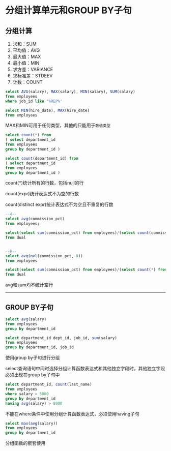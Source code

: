 # **分组计算单元和GROUP BY子句**

## **分组计算**

1. 求和：SUM
2. 平均值：AVG
3. 最大值：MAX
4. 最小值：MIN
5. 求方差：VARIANCE
6. 求标准差：STDEEV
7. 计数：COUNT

```sql
select AVG(salary), MAX(salary), MIN(salary), SUM(salary)
from employees
where job_id like '%REP%'

select MIN(hire_date), MAX(hire_date)
from employees
```

MAX和MIN可用于任何类型，其他的只能用于`数值类型`

```sql
select count(*) from
( select department_id
from employees
group by department_id )

select count(department_id) from
( select department_id
from employees
group by department_id )
```

count(*)统计所有的行数，包括null的行

count(expr)统计表达式不为空的行数

count(distinct expr)统计表达式不为空且不重复的行数

```sql
--A--
select avg(commission_pct)
from employees;

select(select sum(commission_pct) from employees)/(select count(commission_pct) from employees)
from dual


--B--
select avg(nvl(commission_pct, 0))
from employees

select(select sum(commission_pct) from employees)/(select count(*) from employees)
from dual
```

avg和sum均不统计空行
***

## **GROUP BY子句**

```sql
select avg(salary)
from employees
group by department_id

select department_id dept_id, job_id, sum(salary)
from employees
group by department_id, job_id
```

使用group by子句进行分组

select查询语句中同时选择分组计算函数表达式和其他独立字段时，其他独立字段必须出现在group by子句中

```sql
select department_id, count(last_name)
from employees
where salary > 5000
group by department_id
having avg(salary) > 8000
```

不能在where条件中使用分组计算函数表达式，必须使用having子句

```sql
select max(avg(salary))
from employees
group by department_id
```

分组函数的嵌套使用
